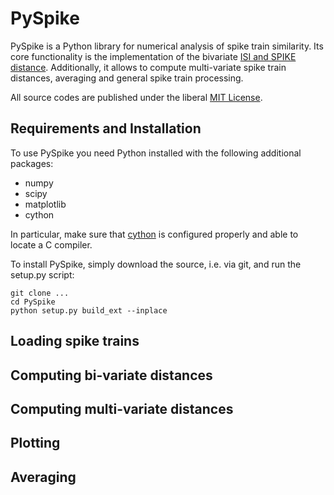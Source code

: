 # PySpike

PySpike is a Python library for numerical analysis of spike train similarity. 
Its core functionality is the implementation of the bivariate [ISI and SPIKE distance](http://www.scholarpedia.org/article/Measures_of_spike_train_synchrony). 
Additionally, it allows to compute multi-variate spike train distances, averaging and general spike train processing.

All source codes are published under the liberal [MIT License](http://opensource.org/licenses/MIT).

## Requirements and Installation

To use PySpike you need Python installed with the following additional packages:

- numpy
- scipy
- matplotlib
- cython

In particular, make sure that [cython](http://www.cython.org) is configured properly and able to locate a C compiler.

To install PySpike, simply download the source, i.e. via git, and run the setup.py script:

    git clone ...
    cd PySpike
    python setup.py build_ext --inplace

## Loading spike trains


## Computing bi-variate distances


## Computing multi-variate distances


## Plotting


## Averaging